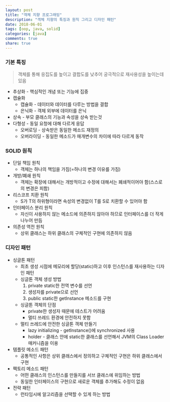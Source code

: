 ```yaml
---
layout: post
title: "객체 지향 프로그래밍"
description: "객체 지향의 특징과 원칙 그리고 디자인 패턴"
date: 2018-06-01
tags: [oop, java, solid]
categories: [java]
comments: true
share: true
---
```


### 기본 특징
> 객체를 통해 응집도를 높이고 결합도를 낮추어 궁극적으로 재사용성을 높이는데 있음

- 추상화 - 핵심적인 개념 또는 기능에 집중
- 캡슐화
  - 캡슐화 - 데이터와 데이터를 다루는 방법을 결합
  - 은닉화 - 객체 외부에 데이터를 은닉
- 상속 - 부모 클래스의 기능과 속성을 상속 받는것
- 다형성 - 동일 요청에 대해 다르게 응답
  - 오버로딩 - 상속받은 동일한 메소드 재정의
  - 오버라이딩 - 동일한 메소드가 매개변수의 차이에 따라 다르게 동작

### SOLID 원칙
- 단일 책임 원칙
  - 객체는 하나의 책임을 가짐(=하나의 변경 이유를 가짐)
- 개방/폐쇄 원칙
  - 객체는 확장에 대해서는 개방적이고 수정에 대해서는 폐쇄적이어야 함(스스로의 변경은 피함)
- 리스코프 치환 원칙
  - S가 T의 하위형이라면 속성의 변경없이 T를 S로 치환할 수 있어야 함
- 인터페이스 분리 원칙
  - 자신이 사용하지 않는 메소드에 의존하지 않아야 하므로 인터페이스를 더 작게 나누어 만듬
- 의존성 역전 원칙
  - 상위 클래스는 하위 클래스의 구체적인 구현에 의존하지 않음

### 디자인 패턴
- 싱글톤 패턴
  - 최초 생성 시점에 메모리에 할당(static)하고 이후 인스턴스를 재사용하는 디자인 패턴
  - 싱글톤 객체 생성 방법
    1. private static한 전역 변수를 선언
    2. 생성자를 private으로 선언
    3. public static한 getInstance 메소드를 구현
  - 싱글톤 객체의 단점
    - private한 생성자 때문에 테스트가 어려움
    - 멀티 쓰레드 환경에 안전하지 못함
  - 멀티 쓰레드에 안전한 싱글톤 객체 만들기
    - lazy initializing - getInstance()에 synchronized 사용
    - holder - 클래스 안에 static한 클래스를 선언해서 JVM의 Class Loader 매커니즘을 이용
- 템플릿 메소드 패턴
  - 공통적인 사항은 상위 클래스에서 정의하고 구체적인 구현은 하위 클래스에서 구현
- 팩토리 메소드 패턴
  - 어떤 클래스의 인스턴스를 만들지를 서브 클래스에 위임하는 방법
  - 동일한 인터페이스의 구현으로 새로운 객체를 추가해도 수정이 없음
- 전략 패턴
  - 런타임시에 알고리즘을 선택할 수 있게 하는 방법
